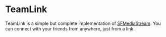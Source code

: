 # TeamLink

TeamLink is a simple but complete implementation of [SFMediaStream](https://github.com/ScarletsFiction/SFMediaStream). You can connect with your friends from anywhere, just from a link.